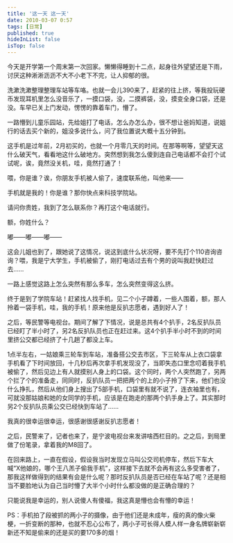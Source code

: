 ```yaml
---
title: '这一天 这一天'
date: 2010-03-07 0:57
tags: [日常]
published: true
hideInList: false
isTop: false
---
```


今天是开学第一个周末第一次回家。懒懒得睡到十二点，起身往外望望还是下雨，讨厌这种淅淅沥沥不大不小老下不完，让人抑郁的很。

洗漱洗漱整理整理车站等车咯。也就一会儿390来了，赶紧的往上挤，等我投玩硬币发现耳机里怎么没音乐了，一摸口袋，没，二摸裤袋，没，摸变全身口袋，还是没。车早已关上门发动，愣愣的靠着车门，懵了。

一路懵到儿童乐园站，先给姐打了电话，怎么办怎么办，很不想让爸妈知道，说姐行的话去买个新的，姐没多说什么，问了我位置说大概十五分钟到。

这手机是过年前，2月初买的，也就一个月零几天的时间。在那等啊等，望望天这什么破天气，看看地这什么破地方。突然想到我怎么傻到连自己电话都不会打个试试呢，诶，竟然没关机，哇，竟然打通了！

<!--more-->

喂，你是谁？诶，你朋友手机被人偷了，速度联系他，叫他来——

手机就是我的！你是谁？那你快点来科技学院站。

请问你贵姓，我到了怎么联系你？再打这个电话就行。

额，你姓什么？

嘟——嘟——嘟——

这会儿姐也到了，跟她说了这情况，说这到底什么状况呀，要不先打个110咨询咨询？喂，我是宁大学生，手机被偷了，刚打电话过去有个男的说叫我赶快赶过去……

一路上感觉这路上怎么突然有那么多车，怎么突然变得这么挤。

终于是到了学院车站！赶紧找人找手机，见二个小子蹲着，一些人围着，额，那人拎着一袋手机，哇，我的手机！原来他是反扒志愿者，遇到好人了！

之后，等民警等电视台。期间了解了下情况，说是总共有4个扒手，2名反扒队员已经盯了半小时了，另2名反扒队员也正在赶过来。这4个扒手半小时不到的时间里挤公交都已经挤了十几趟了都没上车。

1点半左右，一姑娘乘三轮车到车站，准备搭公交去市区，下三轮车从上衣口袋拿手机看了下时间放回，十几秒后再次拿手机发现没了，当即失态口里念叨着我手机被偷了，然后见边上有人就摸别人身上的口袋。这个同时，两个人突然跑了，另两个拦了个的准备走，同同时，反扒队员一把把两个的上的小子拎了下来，他们也没什么挣扎，然后从他们身上搜出了5部手机，口袋里有就不说了，连衣袖里也有，可就没那姑娘和她的女同学的手机，应该是在跑走的那两个扒手身上了。其实那时另2个反扒队员乘公交已经快到车站了……

我真的很幸运很幸运，很感谢很感谢反扒志愿者！

之后，民警来了，记者也来了，是宁波电视台来发讲啥西栏目的。之之后，到局里做了份笔录，拿着我的M8回了。

在回来路上，一直在假设，假设我当时发现立马叫公交司机停车，然后下车大喊“X他娘的，哪个王八羔子偷我手机”，这样接下去就不会再有这么多受害者了，那我这样做得到的结果有会是什么呢？那时反扒队员是否已经在车站了呢？还是相当不要脸地认为自己当时懵了大半个小时什么都没做的是正确合理的？

只能说我是幸运的，别人说傻人有傻福，我这真是懵也会有懵的幸运！

PS：手机拍了段被抓的两小子的摄像，由于他们还是未成年，瘦的真的像火柴梗，一折变断的那种，也就不忍心公布了，两小子可长得人模人样一身名牌崭新崭新还不知是偷来的还是买的要170多的烟！